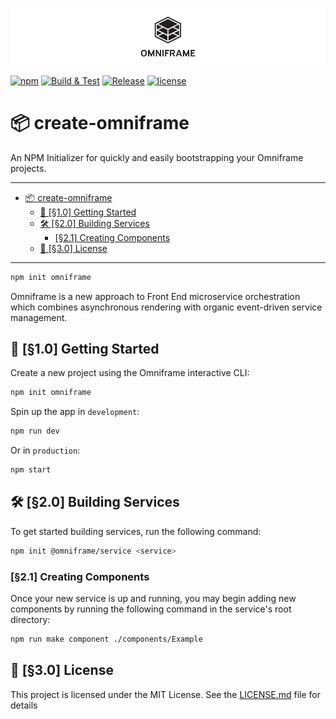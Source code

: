 ![Omniframe][header]

[![npm][npm-badge]][npm-badge-url]
[![Build & Test](https://github.com/omniframe/omniframe/workflows/Build%20&%20Test/badge.svg)](https://github.com/omniframe/omniframe/actions)
[![Release](https://github.com/omniframe/omniframe/workflows/Release/badge.svg)](https://github.com/omniframe/omniframe/actions)
[![license][npm-license]][npm-license-url]

# 📦 create-omniframe

An NPM Initializer for quickly and easily bootstrapping your Omniframe projects.

___

- [📦 create-omniframe](#-create-omniframe)
  - [💼 [§1.0] Getting Started](#-10-getting-started)
  - [🛠 [§2.0] Building Services](#-20-building-services)
    - [[§2.1] Creating Components](#21-creating-components)
  - [📄 [§3.0] License](#-30-license)

___

```bash
npm init omniframe
```

Omniframe is a new approach to Front End microservice orchestration which
combines asynchronous rendering with organic event-driven service management.

## 💼 [§1.0] Getting Started

Create a new project using the Omniframe interactive CLI:

```bash
npm init omniframe
```

Spin up the app in `development`:

```bash
npm run dev
```

Or in `production`:

```bash
npm start
```

## 🛠 [§2.0] Building Services

To get started building services, run the following command:

```bash
npm init @omniframe/service <service>
```

### [§2.1] Creating Components

Once your new service is up and running, you may begin adding new components by
running the following command in the service's root directory:

```bash
npm run make component ./components/Example
```

## 📄 [§3.0] License

This project is licensed under the MIT License.
See the [LICENSE.md](LICENSE.md) file for details

[header]: ./.github/readme.png "Omniframe"
[npm-badge]: https://img.shields.io/npm/v/@omniframe/core.svg
[npm-badge-url]: https://www.npmjs.com/package/@omniframe/core
[npm-license]: https://img.shields.io/npm/l/@omniframe/core.svg
[npm-license-url]: https://github.com/omniframe/omniframe/blob/master/LICENSE